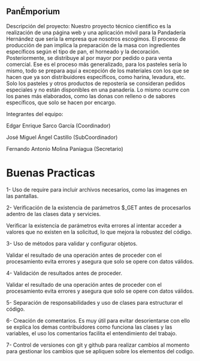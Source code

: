 ## PanÉmporium
Descripción del proyecto: Nuestro proyecto técnico cientifico es la realización de una página web y una aplicación móvil para la Pandadería Hernández que sería la empresa que nosotros escogimos. 
El proceso de producción de pan implica la preparación de la masa con ingredientes específicos según el tipo de pan, el horneado y la decoración. Posteriormente, se distribuye al por mayor por 
pedido o para venta comercial. Ese es el proceso más generalizado, para los pasteles sería lo mismo, todo se prepara aquí a excepción de los materiales con los que se hacen que ya son 
distribuidores específicos, como harina, levadura, etc. 
Solo los pasteles y otros productos de repostería se consideran pedidos especiales y no están disponibles en una panadería. Lo mismo ocurre con los panes más elaborados, como 
las donas con relleno o de sabores específicos, que solo se hacen por encargo. 

Integrantes del equipo:

Edgar Enrique Sarco García (Coordinador)

José Miguel Ángel Castillo (SubCoordinador)

Fernando Antonio Molina Paniagua (Secretario)

# Buenas Practicas

1- Uso de require para incluir archivos necesarios, como las imagenes en
las pantallas.

2- Verificación de la existencia de parámetros $_GET antes de procesarlos 
adentro de las clases data y servicies.

Verificar la existencia de parámetros evita errores al intentar acceder a
valores que no existen en la solicitud, lo que mejora la robustez del 
código.

3- Uso de métodos para validar y configurar objetos.

Validar el resultado de una operación antes de proceder con el procesamiento
evita errores y asegura que solo se opere con datos válidos.

4- Validación de resultados antes de proceder.

Validar el resultado de una operación antes de proceder con el procesamiento 
evita errores y asegura que solo se opere con datos válidos.

5- Separación de responsabilidades y uso de clases para estructurar el código.

6- Creación de comentarios. Es muy útil para evitar desorientarse con ello 
se explica los demas contribuidores como funciona las clases y las variables, 
el uso los comentarios facilita el entendimiento del trabajo.

7- Control de versiones con git y github para realizar cambios al momento para
gestionar los cambios que se apliquen sobre los elementos del codigo.
